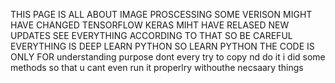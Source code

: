 THIS PAGE IS ALL ABOUT IMAGE PROSCESSING SOME VERISON MIGHT HAVE CHANGED TENSORFLOW KERAS MIHT HAVE RELASED NEW UPDATES SEE EVERYTHING ACCORDING TO THAT
SO BE CAREFUL EVERYTHING IS DEEP LEARN PYTHON 
SO LEARN PYTHON
THE CODE IS ONLY FOR understanding purpose dont every try to copy nd do it i did some methods so that u cant even run it properlry withouthe necsaary things
